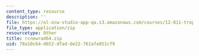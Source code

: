 ```yaml
---
content_type: resource
description: ''
file: https://ol-ocw-studio-app-qa.s3.amazonaws.com/courses/12-811-tropical-meteorology-spring-2011/78a10c64d652dfadde22761afe851cf9_rcnewrad64.zip
file_type: application/zip
resourcetype: Other
title: rcnewrad64.zip
uid: 78a10c64-d652-dfad-de22-761afe851cf9
---
```

